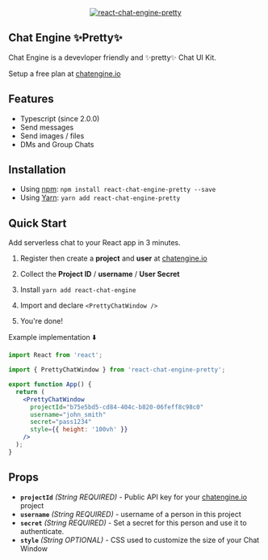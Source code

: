 <p align="center" >
    <p align="center" >
        <a href="https://chatengine.io/">
            <img    
                alt="react-chat-engine-pretty" 
                style='max-height: 333px; max-width: 100%;'
                src="https://chat-engine-assets.s3.amazonaws.com/tutorials/pretty/thumbnail.png" 
            />
        </a>
    </p>
</p>

## Chat Engine ✨Pretty✨

Chat Engine is a devevloper friendly and ✨pretty✨ Chat UI Kit.

Setup a free plan at [chatengine.io](https://chatengine.io)

## Features

- Typescript (since 2.0.0)
- Send messages
- Send images / files
- DMs and Group Chats

## Installation

- Using [npm](https://www.npmjs.com/#getting-started): `npm install react-chat-engine-pretty --save`
- Using [Yarn](https://yarnpkg.com/): `yarn add react-chat-engine-pretty`

## Quick Start

Add serverless chat to your React app in 3 minutes.

1. Register then create a **project** and **user** at [chatengine.io](https://chatengine.io)

2. Collect the **Project ID** / **username** / **User Secret**

3. Install `yarn add react-chat-engine`

4. Import and declare `<PrettyChatWindow />`

5. You're done!

Example implementation ⬇️

```jsx
import React from 'react';

import { PrettyChatWindow } from 'react-chat-engine-pretty';

export function App() {
  return (
    <PrettyChatWindow
      projectId="b75e5bd5-cd84-404c-b820-06feff8c98c0"
      username="john_smith"
      secret="pass1234"
      style={{ height: '100vh' }}
    />
  );
}
```

## Props

- **`projectId`** _(String REQUIRED)_ - Public API key for your [chatengine.io](https://chatengine.io) project
- **`username`** _(String REQUIRED)_ - username of a person in this project
- **`secret`** _(String REQUIRED)_ - Set a secret for this person and use it to authenticate.
- **`style`** _(String OPTIONAL)_ - CSS used to customize the size of your Chat Window
